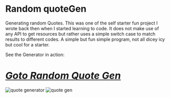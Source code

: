 # Random quoteGen
Generating random Quotes.
This was one of the self starter fun project I wrote back then when I started learning to code. It does not make use of any API to get resources but rather uses a simple 
switch case to match results to different codes. A simple but fun simple program, not all dicey icy but cool for a starter.

See the Generator in action: <a href= "https://codepen.io/walexy09/full/QgpdEY"><h1><i style="font-size:30px;font-color:#ff0000;">Goto Random Quote Gen</i></h1></a>

<img src="https://res.cloudinary.com/dd5orlb7v/image/upload/v1502716762/random_Quote_generator_dertne.jpg" alt="quote generator">
<img src="https://res.cloudinary.com/dd5orlb7v/image/upload/v1502716758/gen_isajyr.jpg" alt="quote gen">
